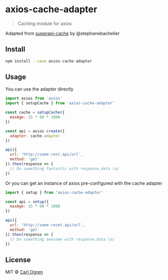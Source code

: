# axios-cache-adapter

> Caching module for axios

Adapted from [superapi-cache](https://github.com/stephanebachelier/superapi-cache) by @stephanebachelier

## Install

```sh
npm install --save axios-cache-adapter
```

## Usage

You can use the adapter directly

```js
import axios from 'axios'
import { setupCache } from 'axios-cache-adapter'

const cache = setupCache({
  maxAge: 15 * 60 * 1000
})

const api = axios.create({
  adapter: cache.adapter
})

api({
  url: 'http://some-rest.api/url',
  method: 'get'
}).then(response => {
  // Do something fantastic with response.data \o/
})
```

Or you can get an instance of axios pre-configured with the cache adapter

```js
import { setup } from 'axios-cache-adapter'

const api = setup({
  maxAge: 15 * 60 * 1000
})

api({
  url: 'http://some-reset.api/url',
  method: 'get'
}).then(response => {
  // Do something awesome with response.data \o/
})
```

## License

MIT © [Carl Ogren](https://github.com/RasCarlito)
